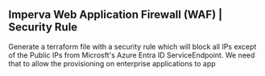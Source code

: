 ## Imperva Web Application Firewall (WAF) | Security Rule

Generate a terraform file with a security rule which will block all IPs except of the Public IPs from Microsft's Azure Entra ID ServiceEndpoint.
We need that to allow the provisioning on enterprise applications to app
